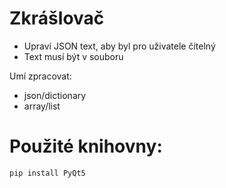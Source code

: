 # Zkrášlovač

- Upraví JSON text, aby byl pro uživatele čitelný
- Text musí být v souboru

Umí zpracovat:
- json/dictionary
- array/list

# Použité knihovny:
```
pip install PyQt5

```
